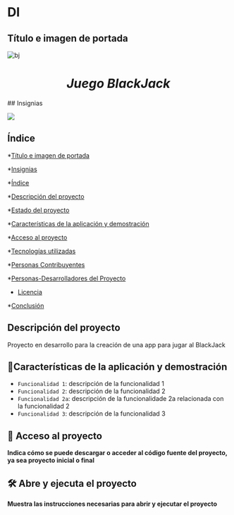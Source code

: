 # DI

## Título e imagen de portada
![bj](https://github.com/user-attachments/assets/d3c254d6-82cb-4394-b500-6bef213f4362)
<h1 align="center"> <em> Juego BlackJack </em> </h1>
## Insignias
<p align="left">
   <img src="https://img.shields.io/badge/STATUS-EN%20DESAROLLO-green">
   </p>

## Índice

*[Título e imagen de portada](#Título-e-imagen-de-portada)

*[Insignias](#insignias)

*[Índice](#índice)

*[Descripción del proyecto](#descripción-del-proyecto)

*[Estado del proyecto](#Estado-del-proyecto)

*[Características de la aplicación y demostración](#Características-de-la-aplicación-y-demostración)

*[Acceso al proyecto](#acceso-proyecto)

*[Tecnologías utilizadas](#tecnologías-utilizadas)

*[Personas Contribuyentes](#personas-contribuyentes)

*[Personas-Desarrolladores del Proyecto](#personas-desarrolladores)

* [Licencia](#licencia)

*[Conclusión](#conclusión)
   
## Descripción del proyecto 

<p align="justify">
Proyecto en desarrollo para la creación de una app para jugar al BlackJack
</p>

## :hammer:Características de la aplicación y demostración

- `Funcionalidad 1`: descripción de la funcionalidad 1
- `Funcionalidad 2`: descripción de la funcionalidad 2
- `Funcionalidad 2a`: descripción de la funcionalidade 2a relacionada con la funcionalidad 2
- `Funcionalidad 3`: descripción de la funcionalidad 3

## 📁 Acceso al proyecto

**Indica cómo se puede descargar o acceder al código fuente del proyecto, ya sea proyecto inicial o final**

## 🛠️ Abre y ejecuta el proyecto

**Muestra las instrucciones necesarias para abrir y ejecutar el proyecto**
